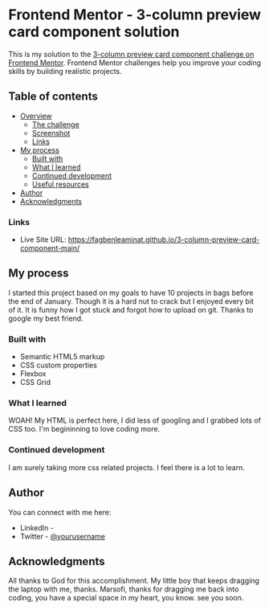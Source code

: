# Frontend Mentor - 3-column preview card component solution

This is my solution to the [3-column preview card component challenge on Frontend Mentor](https://www.frontendmentor.io/challenges/3column-preview-card-component-pH92eAR2-). Frontend Mentor challenges help you improve your coding skills by building realistic projects. 

## Table of contents

- [Overview](#overview)
  - [The challenge](#the-challenge)
  - [Screenshot](#screenshot)
  - [Links](#links)
- [My process](#my-process)
  - [Built with](#built-with)
  - [What I learned](#what-i-learned)
  - [Continued development](#continued-development)
  - [Useful resources](#useful-resources)
- [Author](#author)
- [Acknowledgments](#acknowledgments)

### Links
- Live Site URL: https://fagbenleaminat.github.io/3-column-preview-card-component-main/

## My process
I started this project based on my goals to have 10 projects in bags before the end of January.
Though it is a hard nut to crack but I enjoyed every bit of it.
It is funny how I  got stuck and forgot how to upload on git. Thanks to google my best friend.
### Built with

- Semantic HTML5 markup
- CSS custom properties
- Flexbox
- CSS Grid

### What I learned

WOAH! 
My HTML is perfect here, I did less of googling and I grabbed lots of CSS too.
I'm begininning to love coding more.

### Continued development

I am surely taking more css related projects. I feel there is a lot to learn.

## Author
You can connect with me here:
- LinkedIn - 
- Twitter - [@yourusername](https://www.twitter.com/yourusername)



## Acknowledgments
All thanks to God for this accomplishment.
My little boy that keeps dragging the laptop with me, thanks.
Marsofi, thanks for dragging me back into coding, you have a special space in my heart, you know.
see you soon.

